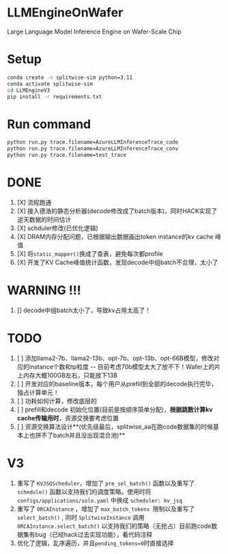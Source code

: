 # LLMEngineOnWafer

Large Language Model Inference Engine on Wafer-Scale Chip

# Setup

```bash
conda create -n splitwise-sim python=3.11
conda activate splitwise-sim
cd LLMEngineV3
pip install -r requirements.txt
```
# Run command
```bash
python run.py trace.filename=AzureLLMInferenceTrace_code  
python run.py trace.filename=AzureLLMInferenceTrace_conv  
python run.py trace.filename=test_trace  
```
# DONE

1. [X] 流程跑通
2. [X] 接入德浩的静态分析器(decode修改成了batch版本)，同时HACK实现了逆天数据的时间估计
3. [X] schduler修改(已优化逻辑)
4. [X] DRAM内存分配问题，已根据输出数据画出token instance的kv cache 峰值
5. [X] 将`static_mapper()`换成了查表，避免每次都profile
6. [X] 开发了KV Cache峰值统计函数，发现decode中组batch不合理，太小了


# WARNING !!!
1. [] decode中组batch太小了，导致kv占用太高了！

# TODO
1. [ ] 添加llama2-7b、llama2-13b、opt-7b、opt-13b、opt-66B模型，修改对应的instance个数和tp粒度 -- 目前考虑70b模型太大了放不下！Wafer上的片上内存大概100GB左右，只能放下13B
2. [ ] 开发对应的baseline版本，每个用户从prefill到全部的decode执行完毕，独占计算单元！
3. [ ] 功耗如何计算，修改底层的
4. [ ] prefill和decode 初始化位置(目前是按顺序简单分配)，**根据跳数计算kv cache传输用时**，资源交换要考虑位置
5. [ ] 资源交换算法设计**(优先级最后，splitwise_aa在跑code数据集的时候基本上也拼不了batch并且没出现混合池)**
<!-- 6. [ ] 是否要支持可变tp -->

# V3

1. 重写了 `KVJSQScheduler`，增加了 `pre_sel_batch()` 函数以及重写了 `schedule()` 函数以支持我们的调度策略。使用时将  `configs/applications/solo.yaml` 中换成 `scheduler: kv_jsq`
2. 重写了 `ORCAInstance` ，增加了 `max_batch_tokens `限制以及重写了 `select_batch()` , 同时 `SplitwiseInstance` 调用 ` ORCAInstance.select_batch()` 以支持我们的策略（无抢占）目前跑code数据集有bug（已经hack过去实现功能），看代码注释
3. 优化了逻辑，乱序遍历，并且`pending_tokens=0`时直接选择